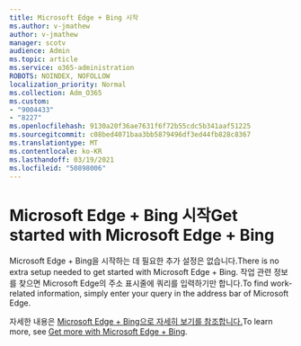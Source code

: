 ```yaml
---
title: Microsoft Edge + Bing 시작
ms.author: v-jmathew
author: v-jmathew
manager: scotv
audience: Admin
ms.topic: article
ms.service: o365-administration
ROBOTS: NOINDEX, NOFOLLOW
localization_priority: Normal
ms.collection: Adm_O365
ms.custom:
- "9004433"
- "8227"
ms.openlocfilehash: 9130a20f36ae7631f6f72b55cdc5b341aaf51225
ms.sourcegitcommit: c08bed4071baa3bb5879496df3ed44fb828c8367
ms.translationtype: MT
ms.contentlocale: ko-KR
ms.lasthandoff: 03/19/2021
ms.locfileid: "50898006"
---
```

# <a name="get-started-with-microsoft-edge--bing"></a><span data-ttu-id="ae1c8-102">Microsoft Edge + Bing 시작</span><span class="sxs-lookup"><span data-stu-id="ae1c8-102">Get started with Microsoft Edge + Bing</span></span>

<span data-ttu-id="ae1c8-103">Microsoft Edge + Bing을 시작하는 데 필요한 추가 설정은 없습니다.</span><span class="sxs-lookup"><span data-stu-id="ae1c8-103">There is no extra setup needed to get started with Microsoft Edge + Bing.</span></span> <span data-ttu-id="ae1c8-104">작업 관련 정보를 찾으면 Microsoft Edge의 주소 표시줄에 쿼리를 입력하기만 합니다.</span><span class="sxs-lookup"><span data-stu-id="ae1c8-104">To find work-related information, simply enter your query in the address bar of Microsoft Edge.</span></span>

<span data-ttu-id="ae1c8-105">자세한 내용은 [Microsoft Edge + Bing으로 자세히 보기를 참조합니다.](https://go.microsoft.com/fwlink/?linkid=2152963)</span><span class="sxs-lookup"><span data-stu-id="ae1c8-105">To learn more, see [Get more with Microsoft Edge + Bing](https://go.microsoft.com/fwlink/?linkid=2152963).</span></span>
